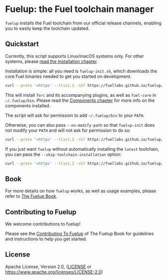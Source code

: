 # Fuelup: the Fuel toolchain manager

`fuelup` installs the Fuel toolchain from our official release channels, enabling you to easily keep the toolchain updated.

## Quickstart 

Currently, this script supports Linux/macOS systems only. For other systems, please [read the Installation chapter](https://fuellabs.github.io/fuelup/master/installation/other.html).

Installation is simple: all you need is `fuelup-init.sh`, which downloads the core Fuel binaries needed to get you started on development.

```sh
curl --proto '=https' --tlsv1.2 -sSf https://fuellabs.github.io/fuelup/fuelup-init.sh | sh
```

This will install `forc` and its accompanying plugins, as well as `fuel-core` in `~/.fuelup/bin`. Please read the [Components chapter](https://fuellabs.github.io/fuelup/master/concepts/components.html) for more info on the components installed.

The script will ask for permission to add `~/.fuelup/bin` to your `PATH`.

Otherwise, you can also pass `--no-modify-path` so that `fuelup-init` does not modify your `PATH` and will not ask for permission to do so:

```sh
curl --proto '=https' --tlsv1.2 -sSf https://fuellabs.github.io/fuelup/fuelup-init.sh | sh -s -- --no-modify-path
```

If you just want `fuelup` without automatically installing the `latest` toolchain, you can pass the `--skip-toolchain-installation` option:

```sh
curl --proto '=https' --tlsv1.2 -sSf https://fuellabs.github.io/fuelup/fuelup-init.sh | sh -s -- --skip-toolchain-installation
```

## Book

For more details on how `fuelup` works, as well as usage examples, please refer to [The Fuelup Book](https://fuellabs.github.io/fuelup/master/).

## Contributing to Fuelup

We welcome contributions to fuelup!

Please see the [Contributing To Fuelup](https://fuellabs.github.io/fuelup/master/contributing_to_fuelup.html) of The Fuelup Book for guidelines and instructions to help you get started.

## License

Apache License, Version 2.0, ([LICENSE](./LICENSE) or <https://www.apache.org/licenses/LICENSE-2.0>)
